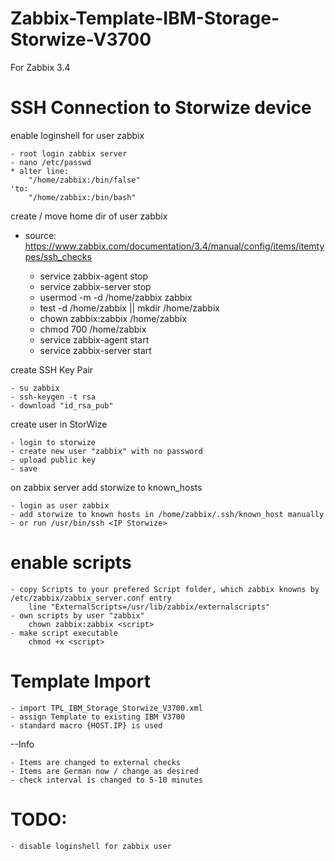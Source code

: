 # Zabbix-Template-IBM-Storage-Storwize-V3700
For Zabbix 3.4

# SSH Connection to Storwize device

enable loginshell for user zabbix
	
	- root login zabbix server
	- nano /etc/passwd
	* alter line:
		"/home/zabbix:/bin/false"
	'to:
		"/home/zabbix:/bin/bash"
 
create / move home dir of user zabbix
* source: https://www.zabbix.com/documentation/3.4/manual/config/items/itemtypes/ssh_checks

	- service zabbix-agent stop
	- service zabbix-server stop
	- usermod -m -d /home/zabbix zabbix
	- test -d /home/zabbix || mkdir /home/zabbix
	- chown zabbix:zabbix /home/zabbix
	- chmod 700 /home/zabbix
	- service zabbix-agent start
	- service zabbix-server start
	
create SSH Key Pair
	
	- su zabbix
	- ssh-keygen -t rsa
	- download "id_rsa_pub"
	
create user in StorWize

	- login to storwize
	- create new user "zabbix" with no password
	- upload public key
	- save

on zabbix server add storwize to known_hosts

	- login as user zabbix
	- add storwize to known hosts in /home/zabbix/.ssh/known_host manually
	- or run /usr/bin/ssh <IP Storwize>

# enable scripts
 
	- copy Scripts to your prefered Script folder, which zabbix knowns by /etc/zabbix/zabbix_server.conf entry
		line "ExternalScripts=/usr/lib/zabbix/externalscripts"
	- own scripts by user "zabbix"  
		chown zabbix:zabbix <script>
	- make script executable
		chmod +x <script>
	
# Template Import

	- import TPL_IBM_Storage_Storwize_V3700.xml
	- assign Template to existing IBM V3700
	- standard macro {HOST.IP} is used
	
--Info
	
	- Items are changed to external checks
	- Items are German now / change as desired
	- check interval is changed to 5-10 minutes

# TODO: 
	- disable loginshell for zabbix user
